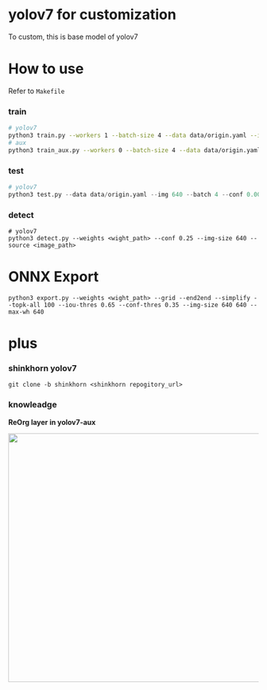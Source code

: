 # yolov7 for customization
To custom, this is base model of yolov7

# How to use

Refer to <code>Makefile</code>

### train
```bash
# yolov7
python3 train.py --workers 1 --batch-size 4 --data data/origin.yaml --img 640 640 --mtype yolov7 --cfg cfg/training/yolov7.yaml --weights '' --name yolov7 --hyp data/hyp.scratch.p5.yaml
# aux
python3 train_aux.py --workers 0 --batch-size 4 --data data/origin.yaml --img 640 640 --mtype yolov7_aux --cfg cfg/training/yolov7-w6.yaml --weights '' --name yolov7-w6 --hyp data/hyp.scratch.p6.yaml
```

### test
```python
# yolov7
python3 test.py --data data/origin.yaml --img 640 --batch 4 --conf 0.001 --iou 0.65 --device 0 --weights <wight_path> --name yolov7_640_val
```

### detect
```
# yolov7
python3 detect.py --weights <wight_path> --conf 0.25 --img-size 640 --source <image_path>
```

# ONNX Export

```
python3 export.py --weights <wight_path> --grid --end2end --simplify --topk-all 100 --iou-thres 0.65 --conf-thres 0.35 --img-size 640 640 --max-wh 640
```

# plus
### shinkhorn yolov7
```
git clone -b shinkhorn <shinkhorn repogitory_url>
```

### knowleadge
<b>ReOrg layer in yolov7-aux</b>

<img src="https://github.com/madara-tribe/custom-yolov7/assets/48679574/4cd23512-b299-40e9-8863-30630ff99dc6" width="800" height="500"/>
